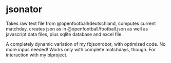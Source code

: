 # jsonator

Takes raw text file from @openfootball/deutschland, computes current matchday, creates json as in @openfootball/football.json as well as javascript data files, plus sqlite database and excel file.

A completely dynamic variation of my fbjsonrobot, with optimized code. No more inpus needed! Works only with complete matchdays, though. For interaction with my blproject.
